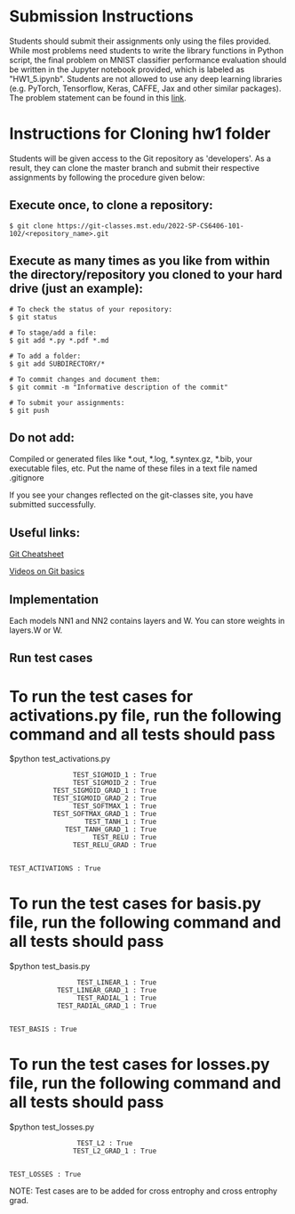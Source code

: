 # Submission Instructions

Students should submit their assignments only using the files provided. While most problems need students to write the library functions in Python script, the final problem on MNIST classifier performance evaluation should be written in the Jupyter notebook provided, which is labeled as "HW1_5.ipynb". Students are not allowed to use any deep learning libraries (e.g. PyTorch, Tensorflow, Keras, CAFFE, Jax and other similar packages). The problem statement can be found in this [link](https://sid-nadendla.github.io/teaching/SP2022_MLCV/HWs/HW-1.pdf).

# Instructions for Cloning hw1 folder

Students will be given access to the Git repository as 'developers'. As a result, they can clone the master branch and submit their respective assignments by following the procedure given below:

## Execute once, to clone a repository:
```
$ git clone https://git-classes.mst.edu/2022-SP-CS6406-101-102/<repository_name>.git
```

## Execute as many times as you like from within the directory/repository you cloned to your hard drive (just an example):
```
# To check the status of your repository:
$ git status

# To stage/add a file:
$ git add *.py *.pdf *.md

# To add a folder:
$ git add SUBDIRECTORY/*

# To commit changes and document them:
$ git commit -m "Informative description of the commit"

# To submit your assignments:
$ git push
```


## Do not add:
Compiled or generated files like *.out, *.log, *.syntex.gz, *.bib, your executable files, etc. Put the name of these files in a text file named .gitignore

If you see your changes reflected on the git-classes site, you have submitted successfully.

## Useful links:
[Git Cheatsheet](https://services.github.com/on-demand/downloads/github-git-cheat-sheet.pdf)

[Videos on Git basics](https://git-scm.com/videos)

## Implementation
Each models NN1 and NN2 contains layers and W. You can store weights in layers.W or W.

## Run test cases

# To run the test cases for activations.py file, run the following command and all tests should pass
$python test_activations.py

```
                TEST_SIGMOID_1 : True
                TEST_SIGMOID_2 : True
           TEST_SIGMOID_GRAD_1 : True
           TEST_SIGMOID_GRAD_2 : True
                TEST_SOFTMAX_1 : True
           TEST_SOFTMAX_GRAD_1 : True
                   TEST_TANH_1 : True
              TEST_TANH_GRAD_1 : True
                     TEST_RELU : True
                TEST_RELU_GRAD : True


TEST_ACTIVATIONS : True
```

# To run the test cases for basis.py file, run the following command and all tests should pass
$python test_basis.py

```
                 TEST_LINEAR_1 : True
            TEST_LINEAR_GRAD_1 : True
                 TEST_RADIAL_1 : True
            TEST_RADIAL_GRAD_1 : True


TEST_BASIS : True
```

# To run the test cases for losses.py file, run the following command and all tests should pass
$python test_losses.py

```
                 TEST_L2 : True
                TEST_L2_GRAD_1 : True


TEST_LOSSES : True
```
NOTE: Test cases are to be added for cross entrophy and cross entrophy grad.

